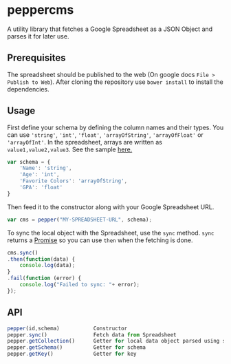 peppercms
=========

A utility library that fetches a Google Spreadsheet as a JSON Object and parses it for later use. 

Prerequisites
-----------
The spreadsheet should be published to the web (On google docs `File > Publish to Web`).
After cloning the repository use `bower install` to install the dependencies. 

Usage
-----
First define your schema by defining the column names and their types. You can use `'string'`, `'int'`, `'float'`, `'arrayOfString'`, `'arrayOfFloat'` or `'arrayOfInt'`.
In the spreadsheet, arrays are written as `value1,value2,value3`. See the sample [here.](https://docs.google.com/spreadsheet/ccc?key=0Aqv3NjQVGHDbdDdxOTRzZzRFdmJWb0owV1FPdDI1bUE)
```javascript
var schema = {
	'Name': 'string',
	'Age': 'int',
	'Favorite Colors': 'arrayOfString',
	'GPA': 'float' 
}
```
Then feed it to the constructor along with your Google Spreadsheet URL.

```javascript
var cms = pepper("MY-SPREADSHEET-URL", schema);
```
To sync the local object with the Spreadsheet, use the `sync` method. `sync` returns a [Promise](http://wiki.commonjs.org/wiki/Promises/A) so you can use `then` when the fetching is done.
```javascript
cms.sync()
.then(function(data) {
	console.log(data);
}
.fail(function (error) {
	console.log("Failed to sync: "+ error);
});
```

API
----
```javascript
pepper(id,schema)			Constructor
pepper.sync()				Fetch data from Spreadsheet
pepper.getCollection()		Getter for local data object parsed using schema
pepper.getSchema()			Getter for schema
pepper.getKey()				Getter for key
```

